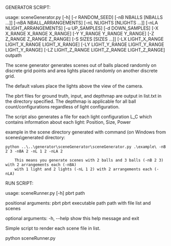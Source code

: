 GENERATOR SCRIPT:

usage: sceneGenerator.py [-h] [-r RANDOM_SEED] [-nB NBALLS [NBALLS ...]]
                         [-nBA NBALL_ARRANGEMENTS] [-nL NLIGHTS [NLIGHTS ...]]
                         [-nLA NLIGHT_ARRANGEMENTS] [-u UP_SAMPLES]
                         [-d DOWN_SAMPLES] [-X X_RANGE X_RANGE X_RANGE]
                         [-Y Y_RANGE Y_RANGE Y_RANGE]
                         [-Z Z_RANGE Z_RANGE Z_RANGE] [-S SIZES [SIZES ...]]
                         [-LX LIGHT_X_RANGE LIGHT_X_RANGE LIGHT_X_RANGE]
                         [-LY LIGHT_Y_RANGE LIGHT_Y_RANGE LIGHT_Y_RANGE]
                         [-LZ LIGHT_Z_RANGE LIGHT_Z_RANGE LIGHT_Z_RANGE]
                         outpath
						 
The scene generator generates scenes out of balls placed 
randomly on discrete grid points and area lights placed
randomly on another discrete grid.

The default values place the lights above the view of the camera.

The pbrt files for ground truth, input, and depthmap are output 
in list.txt in the directory specified.
The depthmap is applicable for all ball count/configurations regardless
of light configuration.


The script also generates a file for each light configuration <nLights>L_C<configNum>
which contains information about each light: Position, Size, Power						 

example in the scene directory generated with command (on Windows from scenes\generated directory:

	python ..\..\generator\sceneGenerator\sceneGenerator.py .\example\ -nB 2 3 -nBA 2 -nL 1 2 -nLA 2

		This means you generate scenes with 2 balls and 3 balls (-nB 2 3) with 2 arrangements each (-nBA)
		with 1 light and 2 lights (-nL 1 2) with 2 arrangements each (-nLA)

RUN SCRIPT:
	
usage: sceneRunner.py [-h] pbrt path

positional arguments:
  pbrt        pbrt executable
  path        path with file list and scenes

optional arguments:
  -h, --help  show this help message and exit
  
 
 Simple script to render each scene file in list.
 
 python sceneRunner.py <path to scenes>